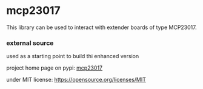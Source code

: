 # mcp23017
This library can be used to interact with extender boards of type MCP23017.


### external source 
used as a starting point to build thi enhanced version

project home page on pypi: [mcp23017](https://pypi.org/project/mcp23017/)

under MIT license: https://opensource.org/licenses/MIT
